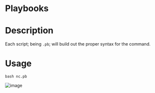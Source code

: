 # Playbooks

# Description
Each script; being `.pb`; will build out the proper syntax for the command.

# Usage
```bash nc.pb```

![image](https://github.com/user-attachments/assets/32380566-5e98-473c-aa6b-88acdd92b41a)




